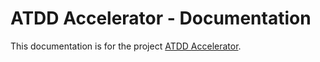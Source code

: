 # ATDD Accelerator - Documentation

This documentation is for the project [ATDD Accelerator](https://github.com/optivem/atdd-accelerator).
